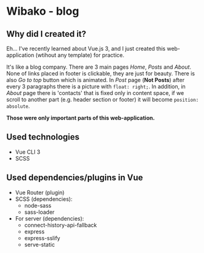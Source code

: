 # Wibako - blog

## Why did I created it?

Eh... I've recently learned about Vue.js 3, and I just created this web-application (wtihout any template) for practice.

It's like a blog company. There are 3 main pages _Home_, _Posts_ and _About_. None of links placed in footer is clickable, they are just for beauty. There is also _Go to top_ button which is animated. In _Post_ page (**Not Posts**) after every 3 paragraphs there is a picture with `float: right;`. In addition, in _About_ page there is 'contacts' that is fixed only in content space, if we scroll to another part (e.g. header section or footer) it will become `position: absolute`.

**Those were only important parts of this web-application.**

## Used technologies

- Vue CLI 3
- SCSS

## Used dependencies/plugins in Vue

- Vue Router (plugin)
- SCSS (dependencies):
  - node-sass
  - sass-loader
- For server (dependencies):
  - connect-history-api-fallback
  - express
  - express-sslify
  - serve-static
